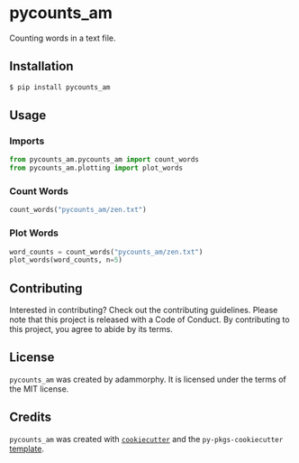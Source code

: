 # pycounts_am

Counting words in a text file.

## Installation

```bash
$ pip install pycounts_am
```

## Usage

### Imports
```python
from pycounts_am.pycounts_am import count_words
from pycounts_am.plotting import plot_words
```

### Count Words
```python
count_words("pycounts_am/zen.txt")
```

### Plot Words
```python
word_counts = count_words("pycounts_am/zen.txt")
plot_words(word_counts, n=5)
```

## Contributing

Interested in contributing? Check out the contributing guidelines. Please note that this project is released with a Code of Conduct. By contributing to this project, you agree to abide by its terms.

## License

`pycounts_am` was created by adammorphy. It is licensed under the terms of the MIT license.

## Credits

`pycounts_am` was created with [`cookiecutter`](https://cookiecutter.readthedocs.io/en/latest/) and the `py-pkgs-cookiecutter` [template](https://github.com/py-pkgs/py-pkgs-cookiecutter).
